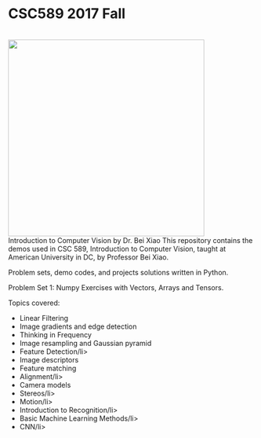 # CSC589 2017 Fall



<br>
<img src="https://venturebeat.com/wp-content/uploads/2017/01/computer-vision.jpg?fit=2048%2C1281&strip=all" width="400"/>
<br>
Introduction to Computer Vision by Dr. Bei Xiao 
This repository contains the demos used in CSC 589, Introduction to Computer Vision, taught at American University in DC, by Professor Bei Xiao. 

Problem sets, demo codes, and projects solutions written in Python. 

Problem Set 1: Numpy Exercises with Vectors, Arrays and Tensors. 

Topics covered:

<ul>
  <li>Linear Filtering</li>
  <li>Image gradients and edge detection</li>
  <li>Thinking in Frequency</li>
  <li>Image resampling and Gaussian pyramid</li>
  <li>Feature Detection/li>
  <li>Image descriptors</li>
  <li>Feature matching</li>
  <li>Alignment/li>
  <li>Camera models</li>
  <li>Stereos/li>
  <li>Motion/li>
  <li>Introduction to Recognition/li>
  <li>Basic Machine Learning Methods/li>
  <li>CNN/li>
</ul>  
